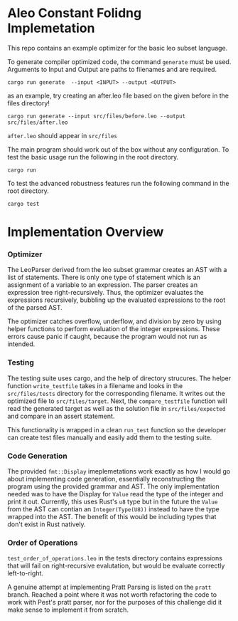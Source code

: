 # Aleo Constant Folidng Implemetation
This repo contains an example optimizer for the basic leo subset language. 

To generate compiler optimized code, the command `generate` must be used. Arguments to Input and Output are paths to filenames and are required.
```
cargo run generate  --input <INPUT> --output <OUTPUT>
```

as an example, try creating an after.leo file based on the given before in the files directory!
```
cargo run generate --input src/files/before.leo --output src/files/after.leo 

```
`after.leo` should appear in `src/files`

The main program should work out of the box without any configuration. To test the basic usage run the following in the root directory. 
```
cargo run
```

To test the advanced robustness features run the following command in the root directory.
```
cargo test
```

# Implementation Overview
### Optimizer
The LeoParser derived from the leo subset grammar creates an AST with a list of statements. There is only one type of statement which is an assignment of a variable to an expression. The parser creates an expression tree right-recursively. Thus, the optimizer evaluates the expressions recursively, bubbling up the evaluated expressions to the root of the parsed AST. 

The optimizer catches overflow, underflow, and division by zero by using helper functions to perform evaluation of the integer expressions. These errors cause panic if caught, because the program would not run as intended. 

### Testing
The testing suite uses cargo, and the help of directory strucures. The helper function `write_testfile` takes in a filename and looks in the `src/files/tests` directory for the corresponding filename. It writes out the optimized file to `src/files/target`. Next, the `compare_testfile` function will read the generated target as well as the solution file in `src/files/expected` and compare in an assert statement. 

This functionality is wrapped in a clean `run_test` function so the developer can create test files manually and easily add them to the testing suite. 

### Code Generation
The provided `fmt::Display` imeplemetations work exactly as how I would go about implementing code generation, essentially reconstructing the program using the provided grammar and AST. The only implementation needed was to have the Display for `Value` read the type of the integer and print it out. Currently, this uses Rust's `u8` type but in the future the `Value` from the AST can contian an `Integer(Type(U8))` instead to have the type wrapped into the AST. The benefit of this would be including types that don't exist in Rust natively. 

### Order of Operations
`test_order_of_operations.leo` in the tests directory contains expressions that will fail on right-recursive evalutation, but would be evaluate correctly left-to-right.

A genuine attempt at implementing Pratt Parsing is listed on the `pratt` branch. Reached a point where it was not worth refactoring the code to work with Pest's pratt parser, nor for the purposes of this challenge did it make sense to implement it from scratch. 
